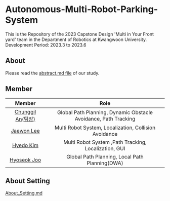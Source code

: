# Autonomous-Multi-Robot-Parking-System

This is the Repository of the 2023 Capstone Design 'Multi in Your Front yard' team in the Department of Robotics at Kwangwoon University.<br>
Development Period: 2023.3 to 2023.6

## About
Please read the [abstract.md file](./abstract.md) of our study.

## Member

|Member|Role|
|:---:|:---:|
|[Chunggil An(팀장)](https://github.com/chunggilan)|Global Path Planning, Dynamic Obstacle Avoidance, Path Tracking|
|[Jaewon Lee](https://github.com/Lee-JaeWon)|Multi Robot System, Localization, Collision Avoidance|
|[Hyedo Kim](https://github.com/KIM-HYEDO)|Multi Robot System ,Path Tracking, Localization, GUI|
|[Hyoseok Joo](https://github.com/JooHyoSeok)|Global Path Planning, Local Path Planning(DWA)|  

## About Setting
[About_Setting.md](./About_Setting/)
